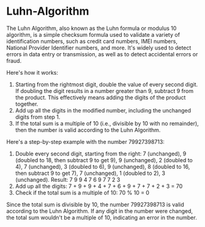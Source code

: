 # Luhn-Algorithm

The Luhn Algorithm, also known as the Luhn formula or modulus 10 algorithm, is a simple checksum formula used to validate a variety of identification numbers, such as credit card numbers, IMEI numbers, National Provider Identifier numbers, and more. It's widely used to detect errors in data entry or transmission, as well as to detect accidental errors or fraud.

Here's how it works:

1. Starting from the rightmost digit, double the value of every second digit. If doubling the digit results in a number greater than 9, subtract 9 from the product. This effectively means adding the digits of the product together.
2. Add up all the digits in the modified number, including the unchanged digits from step 1.
3. If the total sum is a multiple of 10 (i.e., divisible by 10 with no remainder), then the number is valid according to the Luhn Algorithm.

Here's a step-by-step example with the number 79927398713:

1. Double every second digit, starting from the right:
   7 (unchanged), 9 (doubled to 18, then subtract 9 to get 9), 9 (unchanged), 2 (doubled to 4), 7 (unchanged), 3 (doubled to 6), 9 (unchanged), 8 (doubled to 16, then subtract 9 to get 7), 7 (unchanged), 1 (doubled to 2), 3 (unchanged).
   Result: 7 9 9 4 7 6 9 7 7 2 3
2. Add up all the digits: 7 + 9 + 9 + 4 + 7 + 6 + 9 + 7 + 7 + 2 + 3 = 70
3. Check if the total sum is a multiple of 10: 70 % 10 = 0

Since the total sum is divisible by 10, the number 79927398713 is valid according to the Luhn Algorithm. If any digit in the number were changed, the total sum wouldn't be a multiple of 10, indicating an error in the number.
